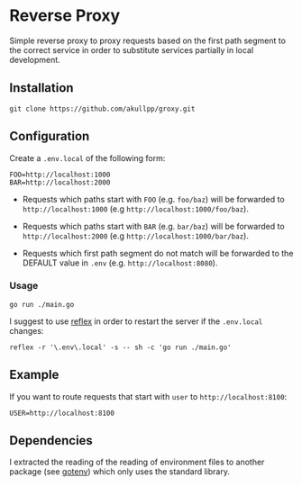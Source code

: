 # Reverse Proxy

Simple reverse proxy to proxy requests based on the first path segment to the correct service in order to substitute services partially in local development.

## Installation

```
git clone https://github.com/akullpp/groxy.git
```

## Configuration

Create a `.env.local` of the following form:

```
FOO=http://localhost:1000
BAR=http://localhost:2000
```

* Requests which paths start with `FOO` (e.g. `foo/baz`) will be forwarded to `http://localhost:1000` (e.g `http://localhost:1000/foo/baz`).

* Requests which paths start with `BAR` (e.g. `bar/baz`) will be forwarded to `http://localhost:2000` (e.g `http://localhost:1000/bar/baz`).

* Requests which first path segment do not match will be forwarded to the DEFAULT value in `.env` (e.g. `http://localhost:8080`).

### Usage

```
go run ./main.go
```

I suggest to use [reflex](https://github.com/cespare/reflex) in order to restart the server if the `.env.local` changes:

```
reflex -r '\.env\.local' -s -- sh -c 'go run ./main.go'
```

## Example

If you want to route requests that start with `user` to `http://localhost:8100`:

```
USER=http://localhost:8100
```

## Dependencies

I extracted the reading of the reading of environment files to another package (see [gotenv](https://github.com/akullpp/gotenv)) which only uses the standard library.
